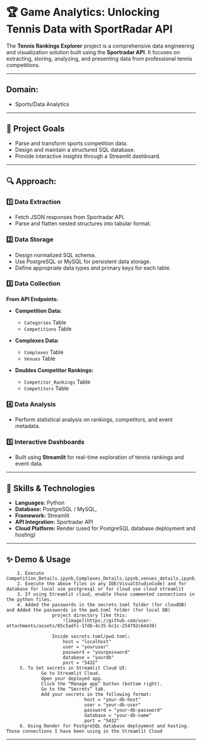 # 🏆 Game Analytics: Unlocking Tennis Data with SportRadar API
The **Tennis Rankings Explorer** project is a comprehensive data engineering and visualization solution built using the **Sportradar API**. It focuses on extracting, storing, analyzing, and presenting data from professional tennis competitions.

---
## Domain:	
* Sports/Data Analytics
---
## 📌 Project Goals
* Parse and transform sports competition data.
* Design and maintain a structured SQL database.
* Provide interactive insights through a Streamlit dashboard.

---

## 🔍 Approach:
### 1️⃣ Data Extraction
* Fetch JSON responses from Sportradar API.
* Parse and flatten nested structures into tabular format.

### 2️⃣ Data Storage
* Design normalized SQL schema.
* Use PostgreSQL or MySQL for persistent data storage.
* Define appropriate data types and primary keys for each table.

### 3️⃣ Data Collection
**From API Endpoints:**
* **Competition Data:**
  * `Categories` Table
  * `Competitions` Table

* **Complexes Data:**
  * `Complexes` Table
  * `Venues` Table

* **Doubles Competitor Rankings:**
  * `Competitor_Rankings` Table
  * `Competitors` Table

### 4️⃣ Data Analysis
* Perform statistical analysis on rankings, competitors, and event metadata.

### 5️⃣ Interactive Dashboards
* Built using **Streamlit** for real-time exploration of tennis rankings and event data.
---

## 🧰 Skills & Technologies
* **Languages:** Python
* **Database:** PostgreSQL / MySQL, 
* **Framework:** Streamlit
* **API Integration:** Sportradar API
* **Cloud Platform:** Render (used for PostgreSQL database deployment and hosting)

---

## ✨ Demo & Usage
        1. Execute Competition_Details.ipynb,Complexes_Details.ipynb,venues_details.ipynb,Competitors_Details.ipynb,Competitor_Rankings.ipynb,sql_queries.ipynb,Streamlit.py
        2. Execute the above files in any IDE(VisualStudioCode) and for database for local use postgresql or for cloud use cloud streamlit
        3. If using Streamlit cloud, enable those commented connections in the python files.
        4. Added the passwords in the secrets.toml folder (for cloudDB) and Added the passwords in the pwd.toml folder (for local DB)
                     project directory like this:
                         ![image](https://github.com/user-attachments/assets/85c5adfc-17d6-4c35-bc1c-254792c64439)

                     Inside secrets.toml/pwd.toml:
                         host = "localhost"
                         user = "youruser"
                         password = "yourpassword"
                         database = "yourdb"
                         port = "5432"
         5. To Set secrets in Streamlit Cloud UI:
                 Go to Streamlit Cloud.
                 Open your deployed app.
                 Click the “Manage app” button (bottom right).
                 Go to the “Secrets” tab.
                 Add your secrets in the following format:
                                 host = "your-db-host"
                                 user = "your-db-user"
                                 password = "your-db-password"
                                 database = "your-db-name"
                                 port = "5432"
         6. Using Render for PostgreSQL database deployment and hosting. Those connections I have been using in the Streamlit Cloud

---
